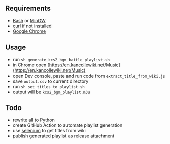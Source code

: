 ## Requirements
* [Bash](https://en.wikipedia.org/wiki/Bash_(Unix_shell)) or [MinGW](https://www.mingw-w64.org/)
* [curl](https://curl.se/) if not installed
* [Google Chrome](https://www.google.com/chrome/)

## Usage
* run `sh generate_kcs2_bgm_battle_playlist.sh`
* in Chrome open [https://en.kancollewiki.net/Music](https://en.kancollewiki.net/Music)
* open Dev console, paste and run code from `extract_title_from_wiki.js`
* save `output.csv` to current directory
* run `sh set_titles_to_playlist.sh`
* output will be `kcs2_bgm_playlist.m3u`

## Todo
* rewrite all to Python
* create GitHub Action to automate playlist generation
* use [selenium](https://www.selenium.dev/) to get titles from wiki
* publish generated playlist as release attachment